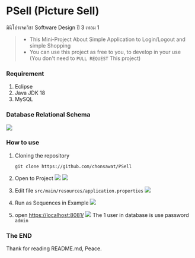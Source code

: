 # PSell (Picture Sell)
มินิโปรเจควิชา Software Design ปี 3 เทอม 1
> - This Mini-Project About Simple Application to Login/Logout and simple Shopping 
> - You can use this project as free to you, to develop in your use (You don't need to `PULL REQUEST` This project)

### Requirement
1. Eclipse
2. Java JDK 18
3. MySQL

### Database Relational Schema
![](docs%5Cimages%5C17-01-41.png)

### How to use
1. Cloning the repository
    ```git
    git clone https://github.com/chonsawat/PSell
    ```
2. Open to Project
![](docs%5Cimages%5C19-12-15.png)
![](docs%5Cimages%5C16-36-55.png)

3. Edit file `src/main/resources/application.properties`
![](docs%5Cimages%5C19-19-48.png)

4. Run as Sequences in Example
![](docs%5Cimages%5C19-01-04.png)

5. open [https://localhost:8081/](https://localhost:8081/)
![](docs%5Cimages%5C16-40-36.png)
The 1 user in database is use password `admin`

### The END
Thank for reading README.md, Peace.